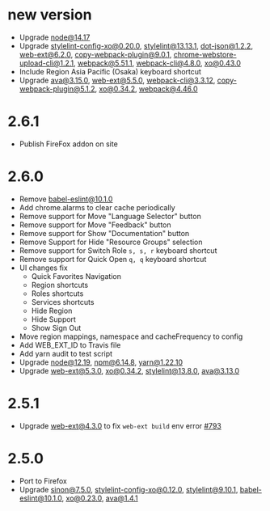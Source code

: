 # new version
* Upgrade node@14.17
* Upgrade stylelint-config-xo@0.20.0, stylelint@13.13.1, dot-json@1.2.2, web-ext@6.2.0, copy-webpack-plugin@9.0.1, chrome-webstore-upload-cli@1.2.1, webpack@5.51.1, webpack-cli@4.8.0, xo@0.43.0
* Include Region Asia Pacific (Osaka) keyboard shortcut
* Upgrade ava@3.15.0, web-ext@5.5.0, webpack-cli@3.3.12, copy-webpack-plugin@5.1.2, xo@0.34.2, webpack@4.46.0

# 2.6.1
* Publish FireFox addon on site

# 2.6.0
* Remove babel-eslint@10.1.0
* Add chrome.alarms to clear cache periodically
* Remove support for Move "Language Selector" button
* Remove support for Move "Feedback" button
* Remove support for Show "Documentation" button
* Remove Support for Hide "Resource Groups" selection
* Remove support for Switch Role `s, s, r` keyboard shortcut
* Remove support for Quick Open `q, q` keyboard shortcut
* UI changes fix
  * Quick Favorites Navigation
  * Region shortcuts
  * Roles shortcuts
  * Services shortcuts
  * Hide Region
  * Hide Support
  * Show Sign Out
* Move region mappings, namespace and cacheFrequency to config
* Add WEB_EXT_ID to Travis file
* Add yarn audit to test script
* Upgrade node@12.19, npm@6.14.8, yarn@1.22.10
* Upgrade web-ext@5.3.0, xo@0.34.2, stylelint@13.8.0, ava@3.13.0

# 2.5.1
* Upgrade web-ext@4.3.0 to fix `web-ext build` env error [#793](https://github.com/mozilla/web-ext/issues/793)

# 2.5.0
* Port to Firefox
* Upgrade sinon@7.5.0, stylelint-config-xo@0.12.0, stylelint@9.10.1, babel-eslint@10.1.0, xo@0.23.0, ava@1.4.1
